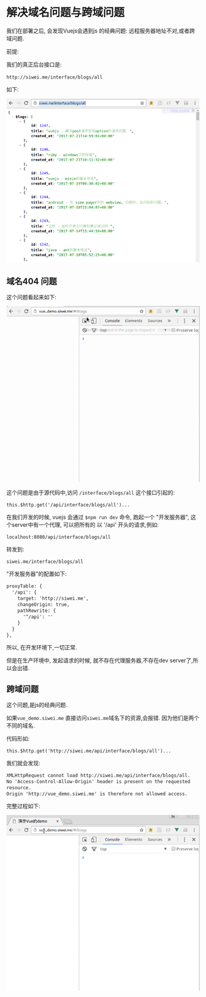 # 解决域名问题与跨域问题

我们在部署之后, 会发现Vuejs会遇到js 的经典问题: 远程服务器地址不对,或者跨域问题.

前提:

我们的真正后台接口是:

`http://siwei.me/interface/blogs/all`

如下:

![后台接口](./images/后台接口.png)

## 域名404 问题

这个问题看起来如下:

![远程地址404问题](./images/vue_域名不对问题.gif)

这个问题是由于源代码中,访问 `/interface/blogs/all` 这个接口引起的:

```
this.$http.get('/api/interface/blogs/all')...
```

在我们开发的时候, vuejs 会通过 `$npm run dev` 命令, 跑起一个 "开发服务器",
这个server中有一个代理, 可以把所有的 以 '/api' 开头的请求,例如:

```
localhost:8080/api/interface/blogs/all
```

转发到:

```
siwei.me/interface/blogs/all
```

"开发服务器"的配置如下:

```
proxyTable: {
  '/api': {
    target: 'http://siwei.me',
    changeOrigin: true,
    pathRewrite: {
      '^/api': ''
    }
  }
},
```

所以, 在开发环境下,一切正常.

但是在生产环境中, 发起请求的时候, 就不存在代理服务器,不存在dev server了,所以会出错.

## 跨域问题

这个问题,是js的经典问题.

如果`vue_demo.siwei.me` 直接访问`siwei.me`域名下的资源,会报错.
因为他们是两个不同的域名.

代码形如:

```
this.$http.get('http://siwei.me/api/interface/blogs/all')...
```

我们就会发现:

```
XMLHttpRequest cannot load http://siwei.me/api/interface/blogs/all.
No 'Access-Control-Allow-Origin' header is present on the requested resource.
Origin 'http://vue_demo.siwei.me' is therefore not allowed access.
```

完整过程如下:

![跨域问题](./images/vuejs_跨域问题.gif)

